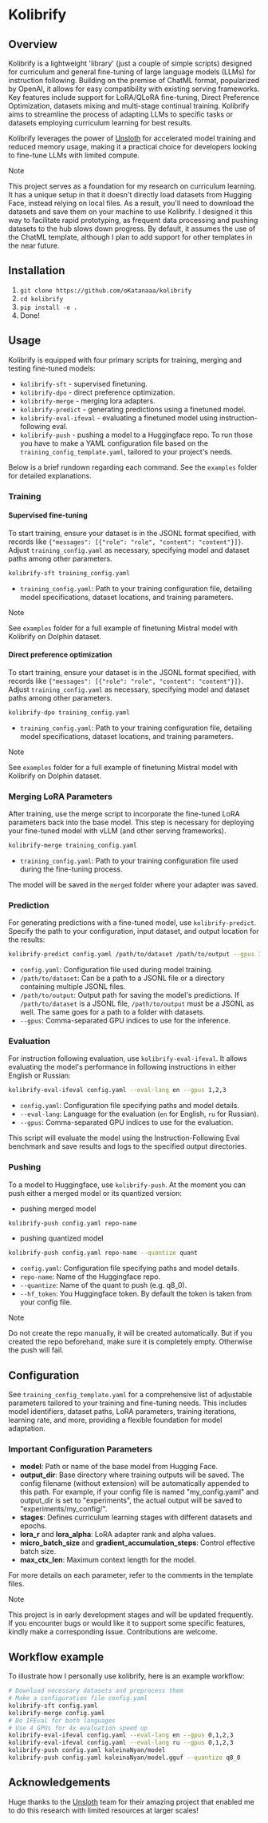 # Kolibrify

## Overview

Kolibrify is a lightweight 'library' (just a couple of simple scripts) designed for curriculum and general fine-tuning of large language models (LLMs) for instruction following. Building on the premise of ChatML format, popularized by OpenAI, it allows for easy compatibility with existing serving frameworks. Key features include support for LoRA/QLoRA fine-tuning, Direct Preference Optimization, datasets mixing and multi-stage continual training. Kolibrify aims to streamline the process of adapting LLMs to specific tasks or datasets employing curriculum learning for best results.

Kolibrify leverages the power of [Unsloth](https://github.com/unslothai/unsloth) for accelerated model training and reduced memory usage, making it a practical choice for developers looking to fine-tune LLMs with limited compute.

> [!NOTE]
> This project serves as a foundation for my research on curriculum learning. It has a unique setup in that it doesn't directly load datasets from Hugging Face, instead relying on local files. As a result, you'll need to download the datasets and save them on your machine to use Kolibrify. I designed it this way to facilitate rapid prototyping, as frequent data processing and pushing datasets to the hub slows down progress. By default, it assumes the use of the ChatML template, although I plan to add support for other templates in the near future.

## Installation

1. `git clone https://github.com/oKatanaaa/kolibrify`
2. `cd kolibrify`
3. `pip install -e .`
4. Done!

## Usage

Kolibrify is equipped with four primary scripts for training, merging and testing fine-tuned models: 
- `kolibrify-sft` - supervised finetuning.
- `kolibrify-dpo` - direct preference optimization.
- `kolibrify-merge` - merging lora adapters.
- `kolibrify-predict` - generating predictions using a finetuned model.
- `kolibrify-eval-ifeval` - evaluating a finetuned model using instruction-following eval.
- `kolibrify-push` - pushing a model to a Huggingface repo.
To run those you have to make a YAML configuration file based on the `training_config_template.yaml`, tailored to your project's needs.

Below is a brief rundown regarding each command. See the `examples` folder for detailed explanations.

### Training

#### Supervised fine-tuning

To start training, ensure your dataset is in the JSONL format specified, with records like `{"messages": [{"role": "role", "content": "content"}]}`. Adjust `training_config.yaml` as necessary, specifying model and dataset paths among other parameters.

```bash
kolibrify-sft training_config.yaml
```

- `training_config.yaml`: Path to your training configuration file, detailing model specifications, dataset locations, and training parameters.

> [!NOTE]
> See `examples` folder for a full example of finetuning Mistral model with Kolibrify on Dolphin dataset.

#### Direct preference optimization

To start training, ensure your dataset is in the JSONL format specified, with records like `{"messages": [{"role": "role", "content": "content"}]}`. Adjust `training_config.yaml` as necessary, specifying model and dataset paths among other parameters.

```bash
kolibrify-dpo training_config.yaml
```

- `training_config.yaml`: Path to your training configuration file, detailing model specifications, dataset locations, and training parameters.

> [!NOTE]
> See `examples` folder for a full example of finetuning Mistral model with Kolibrify on Dolphin dataset.

### Merging LoRA Parameters

After training, use the merge script to incorporate the fine-tuned LoRA parameters back into the base model. This step is necessary for deploying your fine-tuned model with vLLM (and other serving frameworks).

```bash
kolibrify-merge training_config.yaml
```

- `training_config.yaml`: Path to your training configuration file used during the fine-tuning process.

The model will be saved in the `merged` folder where your adapter was saved.

### Prediction

For generating predictions with a fine-tuned model, use `kolibrify-predict`. Specify the path to your configuration, input dataset, and output location for the results:

```bash
kolibrify-predict config.yaml /path/to/dataset /path/to/output --gpus 1,2,3
```

- `config.yaml`: Configuration file used during model training.
- `/path/to/dataset`: Can be a path to a JSONL file or a directory containing multiple JSONL files.
- `/path/to/output`: Output path for saving the model's predictions. If `/path/to/dataset` is a JSONL file, `/path/to/output` must be a JSONL as well. The same goes for a path to a folder with datasets.
- `--gpus`: Comma-separated GPU indices to use for the inference.

### Evaluation

For instruction following evaluation, use `kolibrify-eval-ifeval`. It allows evaluating the model's performance in following instructions in either English or Russian:

```bash
kolibrify-eval-ifeval config.yaml --eval-lang en --gpus 1,2,3
```

- `config.yaml`: Configuration file specifying paths and model details.
- `--eval-lang`: Language for the evaluation (`en` for English, `ru` for Russian).
- `--gpus`: Comma-separated GPU indices to use for the evaluation.

This script will evaluate the model using the Instruction-Following Eval benchmark and save results and logs to the specified output directories.

### Pushing

To a model to Huggingface, use `kolibrify-push`. At the moment you can push either a merged model or its quantized version:
- pushing merged model
```bash
kolibrify-push config.yaml repo-name
```
- pushing quantized model
```bash
kolibrify-push config.yaml repo-name --quantize quant
```

- `config.yaml`: Configuration file specifying paths and model details.
- `repo-name`: Name of the Huggingface repo.
- `--quantize`: Name of the quant to push (e.g. q8_0).
- `--hf_token`: You Huggingface token. By default the token is taken from your config file.

> [!NOTE]
> Do not create the repo manually, it will be created automatically.
> But if you created the repo beforehand, make sure it is completely empty. Otherwise the push will fail.

## Configuration

See `training_config_template.yaml` for a comprehensive list of adjustable parameters tailored to your training and fine-tuning needs. This includes model identifiers, dataset paths, LoRA parameters, training iterations, learning rate, and more, providing a flexible foundation for model adaptation.

### Important Configuration Parameters

- **model**: Path or name of the base model from Hugging Face.
- **output_dir**: Base directory where training outputs will be saved. The config filename (without extension) will be automatically appended to this path. For example, if your config file is named "my_config.yaml" and output_dir is set to "experiments", the actual output will be saved to "experiments/my_config/".
- **stages**: Defines curriculum learning stages with different datasets and epochs.
- **lora_r** and **lora_alpha**: LoRA adapter rank and alpha values.
- **micro_batch_size** and **gradient_accumulation_steps**: Control effective batch size.
- **max_ctx_len**: Maximum context length for the model.

For more details on each parameter, refer to the comments in the template files.

> [!NOTE]
> This project is in early development stages and will be updated frequently. If you encounter bugs or would like it to support some specific features, kindly make a corresponding issue. Contributions are welcome.

## Workflow example

To illustrate how I personally use kolibrify, here is an example workflow:
```bash
# Download necessary datasets and preprocess them
# Make a configuration file config.yaml
kolibrify-sft config.yaml
kolibrify-merge config.yaml
# Do IFEval for both languages
# Use 4 GPUs for 4x evaluation speed up 
kolibrify-eval-ifeval config.yaml --eval-lang en --gpus 0,1,2,3
kolibrify-eval-ifeval config.yaml --eval-lang ru --gpus 0,1,2,3
kolibrify-push config.yaml kaleinaNyan/model
kolibrify-push config.yaml kaleinaNyan/model.gguf --quantize q8_0
```


## Acknowledgements

Huge thanks to the [Unsloth](https://github.com/unslothai/unsloth) team for their amazing project that enabled me to do this research with limited resources at larger scales!
